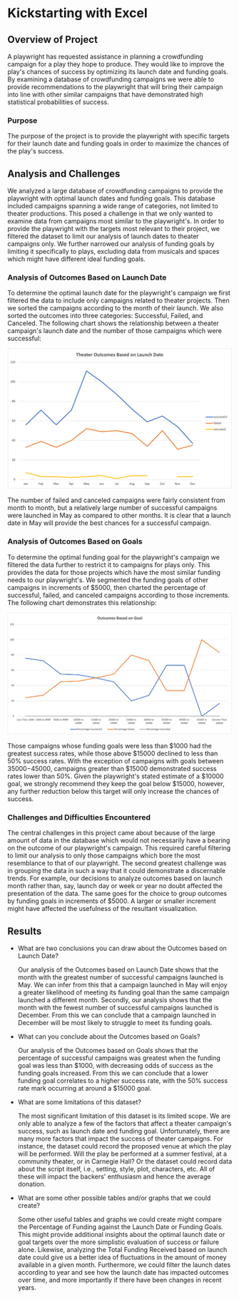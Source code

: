 # Kickstarting with Excel

## Overview of Project

  A playwright has requested assistance in planning a crowdfunding campaign for a play they hope to produce. They would like to improve the play's chances of success by optimizing its launch date and funding goals. By examining a database of crowdfunding campaigns we were able to provide recommendations to the playwright that will bring their campaign into line with other similar campaigns that have demonstrated high statistical probabilities of success.

### Purpose

  The purpose of the project is to provide the playwright with specific targets for their launch date and funding goals in order to maximize the chances of the play's success. 

## Analysis and Challenges

  We analyzed a large database of crowdfunding campaigns to provide the playwright with optimal launch dates and funding goals. This database included campaigns spanning a wide range of categories, not limited to theater productions. This posed a challenge in that we only wanted to examine data from campaigns most similar to the playwright's. In order to provide the playwright with the targets most relevant to their project, we filtered the dataset to limit our analysis of launch dates to theater campaigns only. We further narrowed our analysis of funding goals by limiting it specifically to plays, excluding data from musicals and spaces which might have different ideal funding goals.
  
### Analysis of Outcomes Based on Launch Date

  To determine the optimal launch date for the playwright's campaign we first filtered the data to include only campaigns related to theater projects. Then we sorted the campaigns according to the month of their launch. We also sorted the outcomes into three categories: Successful, Failed, and Canceled. The following chart shows the relationship between a theater campaign's launch date and the number of those campaigns which were successful:
  
  ![Outcome by Launch Date](Theater_Outcomes_Vs_Launch.png)
  
  The number of failed and canceled campaigns were fairly consistent from month to month, but a relatively large number of successful campaigns were launched in May as compared to other months. It is clear that a launch date in May will provide the best chances for a successful campaign.

### Analysis of Outcomes Based on Goals

  To determine the optimal funding goal for the playwright's campaign we filtered the data further to restrict it to campaigns for plays only. This provides the data for those projects which have the most similar funding needs to our playwright's. We segmented the funding goals of other campaigns in increments of $5000, then charted the percentage of successful, failed, and canceled campaigns according to those increments. The following chart demonstrates this relationship:
  
  ![Outcome by Funding Goal](Outcomes_vs_Goals.png)
  
  Those campaigns whose funding goals were less than $1000 had the greatest success rates, while those above $15000 declined to less than 50% success rates. With the exception of campaigns with goals between $35000-$45000, campaigns greater than $15000 demonstrated success rates lower than 50%. Given the playwright's stated estimate of a $10000 goal, we strongly recommend they keep the goal below $15000, however, any further reduction below this target will only increase the chances of success.


### Challenges and Difficulties Encountered

  The central challenges in this project came about because of the large amount of data in the database which would not necessarily have a bearing on the outcome of our playwright's campaign. This required careful filtering to limit our analysis to only those campaigns which bore the most resemblance to that of our playwright. 
  The second greatest challenge was in grouping the data in such a way that it could demonstrate a discernable trends. For example, our decisions to analyze outcomes based on launch month rather than, say, launch day or week or year no doubt affected the presentation of the data. The same goes for the choice to group outcomes by funding goals in increments of $5000. A larger or smaller increment might have affected the usefulness of the resultant visualization.

## Results

- What are two conclusions you can draw about the Outcomes based on Launch Date?

  Our analysis of the Outcomes based on Launch Date shows that the month with the greatest number of successful campaigns launched is May. We can infer from this that a campaign launched in May will enjoy a greater likelihood of meeting its funding goal than the same campaign launched a different month.
  Secondly, our analysis shows that the month with the fewest number of successful campaigns launched is December. From this we can conclude that a campaign launched in December will be most likely to struggle to meet its funding goals.

- What can you conclude about the Outcomes based on Goals?

  Our analysis of the Outcomes based on Goals shows that the percentage of successful campaigns was greatest when the funding goal was less than $1000, with decreasing odds of success as the funding goals increased. From this we can conclude that a lower funding goal correlates to a higher success rate, with the 50% success rate mark occurring at around a $15000 goal.

- What are some limitations of this dataset?

  The most significant limitation of this dataset is its limited scope. We are only able to analyze a few of the factors that affect a theater campaign's success, such as launch date and funding goal. Unfortunately, there are many more factors that impact the success of theater campaigns. For instance, the dataset could record the proposed venue at which the play will be performed. Will the play be performed at a summer festival, at a community theater, or in Carnegie Hall? Or the dataset could record data about the script itself, i.e., setting, style, plot, characters, etc. All of these will impact the backers' enthusiasm and hence the average donation.

- What are some other possible tables and/or graphs that we could create?

  Some other useful tables and graphs we could create might compare the Percentage of Funding against the Launch Date or Funding Goals. This might provide additional insights about the optimal launch date or goal targets over the more simplistic evaluation of success or failure alone. Likewise, analyzing the Total Funding Received based on launch date could give us a better idea of fluctuations in the amount of money available in a given month. Furthermore, we could filter the launch dates according to year and see how the launch date has impacted outcomes over time, and more importantly if there have been changes in recent years.
